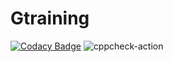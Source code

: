 # Gtraining

[![Codacy Badge](https://api.codacy.com/project/badge/Grade/1a70c793c1454cbb87b074424f9b22a9)](https://app.codacy.com/manual/vijaymksv/Gtraining?utm_source=github.com&utm_medium=referral&utm_content=vijaymksv/Gtraining&utm_campaign=Badge_Grade_Dashboard)
![cppcheck-action](https://github.com/vijaymksv/Gtraining/workflows/cppcheck-action/badge.svg)
